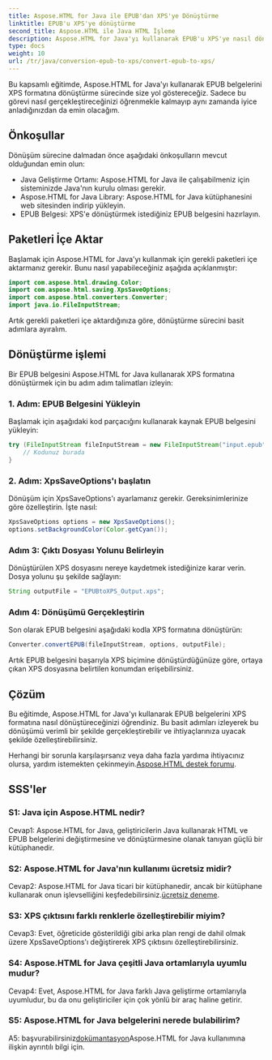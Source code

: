 ```yaml
---
title: Aspose.HTML for Java ile EPUB'dan XPS'ye Dönüştürme
linktitle: EPUB'u XPS'ye dönüştürme
second_title: Aspose.HTML ile Java HTML İşleme
description: Aspose.HTML for Java'yı kullanarak EPUB'u XPS'ye nasıl dönüştüreceğinizi öğrenin. Kod örnekleri içeren adım adım kılavuz. Aspose.HTML'in yeteneklerini keşfedin.
type: docs
weight: 10
url: /tr/java/conversion-epub-to-xps/convert-epub-to-xps/
---
```

Bu kapsamlı eğitimde, Aspose.HTML for Java'yı kullanarak EPUB belgelerini XPS formatına dönüştürme sürecinde size yol göstereceğiz. Sadece bu görevi nasıl gerçekleştireceğinizi öğrenmekle kalmayıp aynı zamanda iyice anladığınızdan da emin olacağım. 

## Önkoşullar

Dönüşüm sürecine dalmadan önce aşağıdaki önkoşulların mevcut olduğundan emin olun:

- Java Geliştirme Ortamı: Aspose.HTML for Java ile çalışabilmeniz için sisteminizde Java'nın kurulu olması gerekir.
- Aspose.HTML for Java Library: Aspose.HTML for Java kütüphanesini web sitesinden indirip yükleyin.
- EPUB Belgesi: XPS'e dönüştürmek istediğiniz EPUB belgesini hazırlayın.

## Paketleri İçe Aktar

Başlamak için Aspose.HTML for Java'yı kullanmak için gerekli paketleri içe aktarmanız gerekir. Bunu nasıl yapabileceğiniz aşağıda açıklanmıştır:

```java
import com.aspose.html.drawing.Color;
import com.aspose.html.saving.XpsSaveOptions;
import com.aspose.html.converters.Converter;
import java.io.FileInputStream;
```

Artık gerekli paketleri içe aktardığınıza göre, dönüştürme sürecini basit adımlara ayıralım.

## Dönüştürme işlemi

Bir EPUB belgesini Aspose.HTML for Java kullanarak XPS formatına dönüştürmek için bu adım adım talimatları izleyin:

### 1. Adım: EPUB Belgesini Yükleyin

Başlamak için aşağıdaki kod parçacığını kullanarak kaynak EPUB belgesini yükleyin:

```java
try (FileInputStream fileInputStream = new FileInputStream("input.epub")) {
    // Kodunuz burada
}
```

### 2. Adım: XpsSaveOptions'ı başlatın

Dönüşüm için XpsSaveOptions'ı ayarlamanız gerekir. Gereksinimlerinize göre özelleştirin. İşte nasıl:

```java
XpsSaveOptions options = new XpsSaveOptions();
options.setBackgroundColor(Color.getCyan());
```

### Adım 3: Çıktı Dosyası Yolunu Belirleyin

Dönüştürülen XPS dosyasını nereye kaydetmek istediğinize karar verin. Dosya yolunu şu şekilde sağlayın:

```java
String outputFile = "EPUBtoXPS_Output.xps";
```

### Adım 4: Dönüşümü Gerçekleştirin

Son olarak EPUB belgesini aşağıdaki kodla XPS formatına dönüştürün:

```java
Converter.convertEPUB(fileInputStream, options, outputFile);
```

Artık EPUB belgesini başarıyla XPS biçimine dönüştürdüğünüze göre, ortaya çıkan XPS dosyasına belirtilen konumdan erişebilirsiniz.

## Çözüm

Bu eğitimde, Aspose.HTML for Java'yı kullanarak EPUB belgelerini XPS formatına nasıl dönüştüreceğinizi öğrendiniz. Bu basit adımları izleyerek bu dönüşümü verimli bir şekilde gerçekleştirebilir ve ihtiyaçlarınıza uyacak şekilde özelleştirebilirsiniz.

 Herhangi bir sorunla karşılaşırsanız veya daha fazla yardıma ihtiyacınız olursa, yardım istemekten çekinmeyin.[Aspose.HTML destek forumu](https://forum.aspose.com/).

## SSS'ler

### S1: Java için Aspose.HTML nedir?

Cevap1: Aspose.HTML for Java, geliştiricilerin Java kullanarak HTML ve EPUB belgelerini değiştirmesine ve dönüştürmesine olanak tanıyan güçlü bir kütüphanedir.

### S2: Aspose.HTML for Java'nın kullanımı ücretsiz midir?

 Cevap2: Aspose.HTML for Java ticari bir kütüphanedir, ancak bir kütüphane kullanarak onun işlevselliğini keşfedebilirsiniz.[ücretsiz deneme](https://releases.aspose.com/).

### S3: XPS çıktısını farklı renklerle özelleştirebilir miyim?

Cevap3: Evet, öğreticide gösterildiği gibi arka plan rengi de dahil olmak üzere XpsSaveOptions'ı değiştirerek XPS çıktısını özelleştirebilirsiniz.

### S4: Aspose.HTML for Java çeşitli Java ortamlarıyla uyumlu mudur?

Cevap4: Evet, Aspose.HTML for Java farklı Java geliştirme ortamlarıyla uyumludur, bu da onu geliştiriciler için çok yönlü bir araç haline getirir.

### S5: Aspose.HTML for Java belgelerini nerede bulabilirim?

 A5: başvurabilirsiniz[dokümantasyon](https://reference.aspose.com/html/java/)Aspose.HTML for Java kullanımına ilişkin ayrıntılı bilgi için.